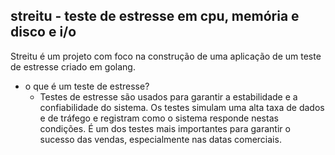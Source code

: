 ## streitu - teste de estresse em cpu, memória e disco e i/o
Streitu é um projeto com foco na construção de uma aplicação de um teste de estresse criado em golang.

-  o que é um teste de estresse?
    -  Testes de estresse são usados para garantir a estabilidade e a confiabilidade do sistema. Os testes simulam uma alta taxa de dados e de tráfego e registram como o sistema responde nestas condições. É um dos testes mais importantes para garantir o sucesso das vendas, especialmente nas datas comerciais.
